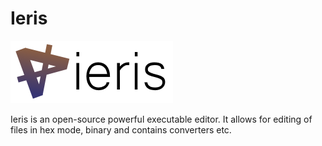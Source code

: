 # Ieris
![Ieris](https://github.com/FR0E6HNIZCLL02SUMFWY/Ieris-Remastered/blob/master/icon/toptext.png?raw=true)

Ieris is an open-source powerful executable editor. It allows for editing of files in hex mode, binary and contains converters etc.
